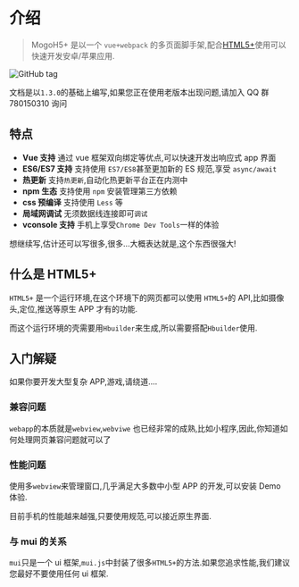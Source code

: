 # 介绍

> MogoH5+ 是以一个 `vue+webpack` 的多页面脚手架,配合[HTML5+](http://www.html5plus.org/doc/h5p.html)使用可以快速开发安卓/苹果应用.

![GitHub tag](https://img.shields.io/github/tag/tyaqing/mogo-h5plus.svg)

文档是以`1.3.0`的基础上编写,如果您正在使用老版本出现问题,请加入 QQ 群 780150310 询问

## 特点

- **Vue 支持** 通过 vue 框架双向绑定等优点,可以快速开发出响应式 app 界面
- **ES6/ES7 支持** 支持使用 `ES7/ES8`甚至更加新的 ES 规范,享受 `async/await`
- **热更新** 支持`热更新`,自动化热更新平台正在内测中
- **npm 生态** 支持使用 `npm` 安装管理第三方依赖
- **css 预编译** 支持使用 `Less` 等
- **局域网调试** 无须数据线连接即可`调试`
- **vconsole 支持** 手机上享受`Chrome Dev Tools`一样的体验

想继续写,估计还可以写很多,很多...大概表达就是,这个东西很强大!

## 什么是 HTML5+

`HTML5+` 是一个运行环境,在这个环境下的网页都可以使用 `HTML5+`的 API,比如摄像头,定位,推送等原生 APP 才有的功能.

而这个运行环境的壳需要用`Hbuilder`来生成,所以需要搭配`Hbuilder`使用.

## 入门解疑

如果你要开发大型复杂 APP,游戏,请绕道....

### 兼容问题

`webapp`的本质就是`webview`,`webviwe` 也已经非常的成熟,比如小程序,因此,你知道如何处理网页兼容问题就可以了

### 性能问题

使用多`webview`来管理窗口,几乎满足大多数中小型 APP 的开发,可以安装 Demo 体验.

目前手机的性能越来越强,只要使用规范,可以接近原生界面.

### 与 mui 的关系

`mui`只是一个 ui 框架,`mui.js`中封装了很多`HTML5+`的方法.如果您追求性能,我们建议您最好不要使用任何 ui 框架.
